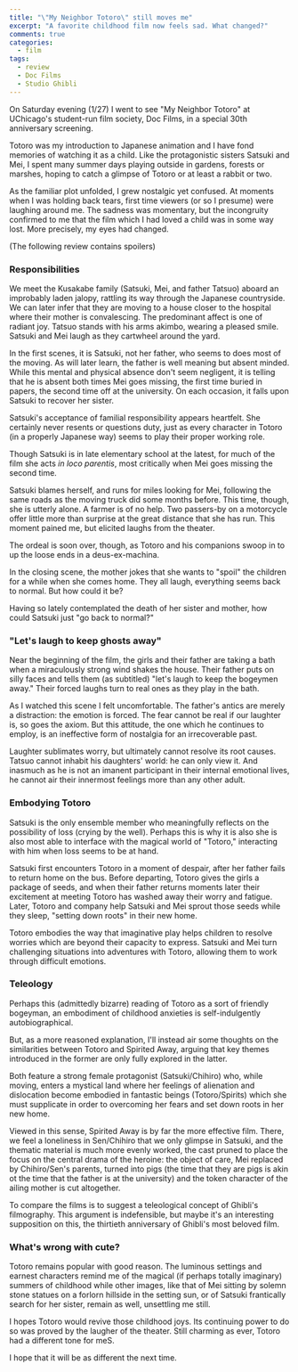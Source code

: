 ```yaml
---
title: "\"My Neighbor Totoro\" still moves me"
excerpt: "A favorite childhood film now feels sad. What changed?"
comments: true
categories: 
  - film
tags:
  - review
  - Doc Films
  - Studio Ghibli
---
```


On Saturday evening (1/27) I went to see "My Neighbor Totoro" at UChicago's student-run film society, Doc Films, in a special 30th anniversary screening.

Totoro was my introduction to Japanese animation and I have fond memories of watching it as a child. Like the protagonistic sisters Satsuki and Mei, I spent many summer days playing outside in gardens, forests or marshes, hoping to catch a glimpse of Totoro or at least a rabbit or two.

As the familiar plot unfolded, I grew nostalgic yet confused. At moments when I was holding back tears, first time viewers (or so I presume) were laughing around me. The sadness was momentary, but the incongruity confirmed to me that the film which I had loved a child was in some way lost. More precisely, my eyes had changed.

(The following review contains spoilers)

### Responsibilities

We meet the Kusakabe family (Satsuki, Mei, and father Tatsuo) aboard an improbably laden jalopy, rattling its way through the Japanese countryside. We can later infer that they are moving to a house closer to the hospital where their mother is convalescing. The predominant affect is one of radiant joy. Tatsuo stands with his arms akimbo, wearing a pleased smile. Satsuki and Mei laugh as they cartwheel around the yard.

In the first scenes, it is Satsuki, not her father, who seems to does most of the moving. As will later learn, the father is well meaning but absent minded. While this mental and physical absence don't seem negligent, it is telling that he is absent both times Mei goes missing, the first time buried in papers, the second time  off at the university. On each occasion, it falls upon Satsuki to recover her sister.

Satsuki's acceptance of familial responsibility appears heartfelt. She certainly never resents or questions duty, just as every character in Totoro (in a properly Japanese way) seems to play their proper working role.

Though Satsuki is in late elementary school at the latest, for much of the film she acts _in loco parentis_, most critically when Mei goes missing the second time.

Satsuki blames herself, and runs for miles looking for Mei, following the same roads as the moving truck did some months before. This time, though, she is utterly alone. A farmer is of no help. Two passers-by on a motorcycle offer little more than surprise at the great distance that she has run. This moment pained me, but elicited laughs from the theater. 

The ordeal is soon over, though, as Totoro and his companions swoop in to up the loose ends in a deus-ex-machina.

In the closing scene, the mother jokes that she wants to "spoil" the children for a while when she comes home. They all laugh, everything seems back to normal. But how could it be?

Having so lately contemplated the death of her sister and mother, how could Satsuki just "go back to normal?"

### "Let's laugh to keep ghosts away"

Near the beginning of the film, the girls and their father are taking a bath when a miraculously strong wind shakes the house. Their father puts on silly faces and tells them (as subtitled) "let's laugh to keep the bogeymen away." Their forced laughs turn to real ones as they play in the bath.

As I watched this scene I felt uncomfortable. The father's antics are merely a distraction: the emotion is forced. The fear cannot be real if our laughter is, so goes the axiom. But this attitude, the one which he continues to employ, is an ineffective form of nostalgia for an irrecoverable past.

Laughter sublimates worry, but ultimately cannot resolve its root causes. Tatsuo cannot inhabit his daughters' world: he can only view it. And inasmuch as he is not an imanent participant in their internal emotional lives, he cannot air their innermost feelings more than any other adult.

### Embodying Totoro

Satsuki is the only ensemble member who meaningfully reflects on the possibility of loss (crying by the well). Perhaps this is why it is also she is also most able to interface with the magical world of "Totoro," interacting with him when loss seems to be at hand.

Satsuki first encounters Totoro in a moment of despair, after her father fails to return home on the bus. Before departing, Totoro gives the girls a package of seeds, and when their father returns moments later their excitement at meeting Totoro has washed away their worry and fatigue. Later, Totoro and company help Satsuki and Mei sprout those seeds while they sleep, "setting down roots" in their new home. 

Totoro embodies the way that imaginative play helps children to resolve worries which are beyond their capacity to express. Satsuki and Mei turn challenging situations into adventures with Totoro, allowing them to work through difficult emotions.

### Teleology

Perhaps this (admittedly bizarre) reading of Totoro as a sort of friendly bogeyman, an embodiment of childhood anxieties is self-indulgently autobiographical. 

But, as a more reasoned explanation, I'll instead air some thoughts on the similarities between Totoro and Spirited Away, arguing that key themes introduced in the former are only fully explored in the latter.

Both feature a strong female protagonist (Satsuki/Chihiro) who, while moving, enters a mystical land where her feelings of alienation and dislocation become embodied in fantastic beings (Totoro/Spirits) which she must supplicate in order to overcoming her fears and set down roots in her new home.

Viewed in this sense, Spirited Away is by far the more effective film. There, we feel a loneliness in Sen/Chihiro that we only glimpse in Satsuki, and the thematic material is much more evenly worked, the cast pruned to place the focus on the central drama of the heroine: the object of care, Mei replaced by Chihiro/Sen's parents, turned into pigs (the time that they are pigs is akin ot the time that the father is at the university) and the token character of the ailing mother is cut altogether.

To compare the films is to suggest a teleological concept of Ghibli's filmography. This argument is indefensible, but maybe it's an interesting supposition on this, the thirtieth anniversary of Ghibli's most beloved film.

### What's wrong with cute?

Totoro remains popular with good reason. The luminous settings and earnest characters remind me of the magical (if perhaps totally imaginary) summers of childhood while other images, like that of Mei sitting by solemn stone statues on a forlorn hillside in the setting sun, or of Satsuki frantically search for her sister, remain as well, unsettling me still.

I hopes Totoro would revive those childhood joys. Its continuing power to do so was proved by the laugher of the theater. Still charming as ever, Totoro had a different tone for meS.

I hope that it will be as different the next time.